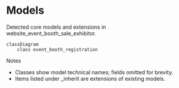 # Models

Detected core models and extensions in website_event_booth_sale_exhibitor.

```mermaid
classDiagram
    class event_booth_registration
```

Notes
- Classes show model technical names; fields omitted for brevity.
- Items listed under _inherit are extensions of existing models.
